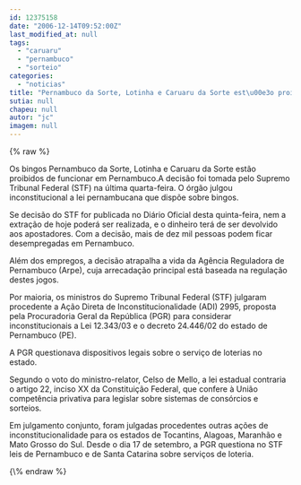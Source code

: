 ```yaml
---
id: 12375158
date: "2006-12-14T09:52:00Z"
last_modified_at: null
tags:
  - "caruaru"
  - "pernambuco"
  - "sorteio"
categories:
  - "noticias"
title: "Pernambuco da Sorte, Lotinha e Caruaru da Sorte est\u00e3o proibidos de funcionar pelo STF em Pernambuco"
sutia: null
chapeu: null
autor: "jc"
imagem: null
---
```

{\% raw %}
<p>Os bingos Pernambuco da Sorte, Lotinha e Caruaru da Sorte est&atilde;o proibidos de funcionar em Pernambuco.A decis&atilde;o foi tomada pelo Supremo Tribunal Federal (STF) na &uacute;ltima quarta-feira. O &oacute;rg&atilde;o julgou inconstitucional a lei pernambucana que disp&otilde;e sobre bingos.</p>
<p>Se decis&atilde;o do STF for publicada no Di&aacute;rio Oficial desta quinta-feira, nem a extra&ccedil;&atilde;o de hoje poder&aacute; ser realizada, e o dinheiro ter&aacute; de ser devolvido aos apostadores. Com a decis&atilde;o, mais de dez mil pessoas podem ficar desempregadas em Pernambuco.</p>
<p>Al&eacute;m dos empregos, a decis&atilde;o atrapalha a vida da Ag&ecirc;ncia Reguladora de Pernambuco (Arpe), cuja arrecada&ccedil;&atilde;o principal est&aacute; baseada na regula&ccedil;&atilde;o destes jogos.</p>
<p>Por maioria, os ministros do Supremo Tribunal Federal (STF) julgaram procedente a A&ccedil;&atilde;o Direta de Inconstitucionalidade (ADI) 2995, proposta pela Procuradoria Geral da Rep&uacute;blica (PGR) para considerar inconstitucionais a Lei 12.343/03 e o decreto 24.446/02 do estado de Pernambuco (PE).</p>
<p>A PGR questionava dispositivos legais sobre o servi&ccedil;o de loterias no estado.</p>
<p>Segundo o voto do ministro-relator, Celso de Mello, a lei estadual contraria o artigo 22, inciso XX da Constitui&ccedil;&atilde;o Federal, que confere &agrave; Uni&atilde;o compet&ecirc;ncia privativa para legislar sobre sistemas de cons&oacute;rcios e sorteios.</p>
<p>Em julgamento conjunto, foram julgadas procedentes outras a&ccedil;&otilde;es de inconstitucionalidade para os estados de Tocantins, Alagoas, Maranh&atilde;o e Mato Grosso do Sul. Desde o dia 17 de setembro, a PGR questiona no STF leis de Pernambuco e de Santa Catarina sobre servi&ccedil;os de loteria.</p>
{\% endraw %}